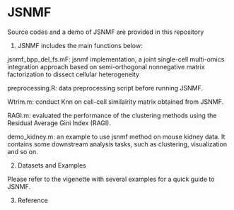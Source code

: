 # JSNMF
Source codes and a demo of JSNMF are provided in this repository

1. JSNMF includes the main functions below:

  jsnmf_bpp_del_fs.mF: jsnmf implementation, a joint single-cell multi-omics integration approach based on semi-orthogonal nonnegative matrix factorization to dissect cellular heterogeneity

  preprocessing.R: data preprocessing script before running JSNMF.

  Wtrim.m: conduct Knn on cell-cell similairity matrix obtained from JSNMF.

  RAGI.m: evaluated the performance of the clustering methods using the Residual Average Gini Index (RAGI).
  
  demo_kidney.m: an example to use jsnmf method on mouse kidney data. It contains some downstream analysis tasks, such as clustering, visualization and so on.

2. Datasets and Examples

  Please refer to the vigenette with several examples for a quick guide to JSNMF.

3. Reference
